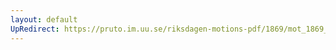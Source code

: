 ```yaml
---
layout: default
UpRedirect: https://pruto.im.uu.se/riksdagen-motions-pdf/1869/mot_1869__ak__110/mot_1869__ak__110-001.pdf
---
```

